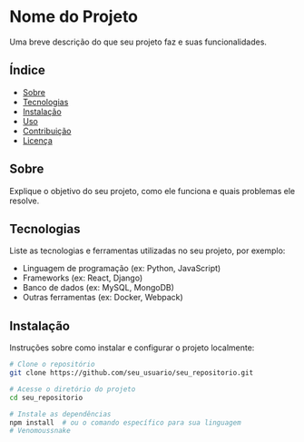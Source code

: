 # Nome do Projeto

Uma breve descrição do que seu projeto faz e suas funcionalidades.

## Índice

- [Sobre](#sobre)
- [Tecnologias](#tecnologias)
- [Instalação](#instalação)
- [Uso](#uso)
- [Contribuição](#contribuição)
- [Licença](#licença)

## Sobre

Explique o objetivo do seu projeto, como ele funciona e quais problemas ele resolve.

## Tecnologias

Liste as tecnologias e ferramentas utilizadas no seu projeto, por exemplo:

- Linguagem de programação (ex: Python, JavaScript)
- Frameworks (ex: React, Django)
- Banco de dados (ex: MySQL, MongoDB)
- Outras ferramentas (ex: Docker, Webpack)

## Instalação

Instruções sobre como instalar e configurar o projeto localmente:

```bash
# Clone o repositório
git clone https://github.com/seu_usuario/seu_repositorio.git

# Acesse o diretório do projeto
cd seu_repositorio

# Instale as dependências
npm install  # ou o comando específico para sua linguagem
# Venomoussnake
